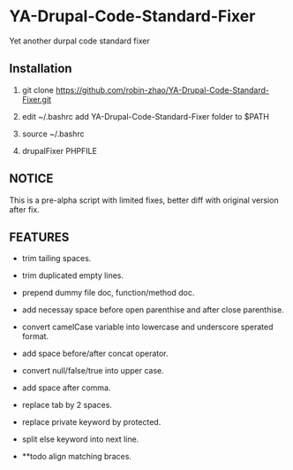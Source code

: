YA-Drupal-Code-Standard-Fixer
=============================

Yet another durpal code standard fixer

## Installation


1) git clone https://github.com/robin-zhao/YA-Drupal-Code-Standard-Fixer.git

2) edit ~/.bashrc add YA-Drupal-Code-Standard-Fixer folder to $PATH

3) source ~/.bashrc

4) drupalFixer PHPFILE

## NOTICE

  This is a pre-alpha script with limited fixes, better diff with original version after fix.


## FEATURES

 - trim tailing spaces.
 - trim duplicated empty lines.
 - prepend dummy file doc, function/method doc.
 - add necessay space before open parenthise and after close parenthise.
 - convert camelCase variable into lowercase and underscore sperated format.
 - add space before/after concat operator.
 - convert null/false/true into upper case.
 - add space after comma.
 - replace tab by 2 spaces.
 - replace private keyword by protected.
 - split else keyword into next line.

 - **todo align matching braces.

